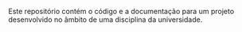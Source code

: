 Este repositório contém o código e a documentação para um projeto desenvolvido no âmbito de uma disciplina da universidade. 
